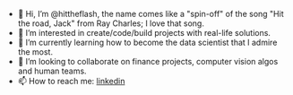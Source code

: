 - 👋 Hi, I’m @hittheflash, the name comes like a "spin-off" of the song "Hit the road, Jack" from Ray Charles; I love that song.
- 👀 I’m interested in create/code/build projects with real-life solutions.
- 🌱 I’m currently learning how to become the data scientist that I admire the most.
- 💞️ I’m looking to collaborate on finance projects, computer vision algos and human teams.
- 📫 How to reach me: [linkedin](https://www.linkedin.com/in/jeanpaulpaes/)

<!---
hittheflash/hittheflash is a ✨ special ✨ repository because its `README.md` (this file) appears on your GitHub profile.
You can click the Preview link to take a look at your changes.
--->
